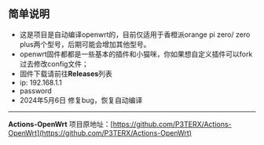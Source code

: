 ## 简单说明
- 这是项目是自动编译openwrt的，目前仅适用于香橙派orange pi zero/ zero plus两个型号，后期可能会增加其他型号。
- openwrt固件都都是一些基本的插件和小猫咪，你如果想自定义插件可以fork过去修改config文件；
- 固件下载请前往**Releases**列表
- ip: 192.168.1.1
- password
- 2024年5月6日 修复bug，恢复自动编译

---
**Actions-OpenWrt** 项目原地址：[https://github.com/P3TERX/Actions-OpenWrt](https://github.com/P3TERX/Actions-OpenWrt)

